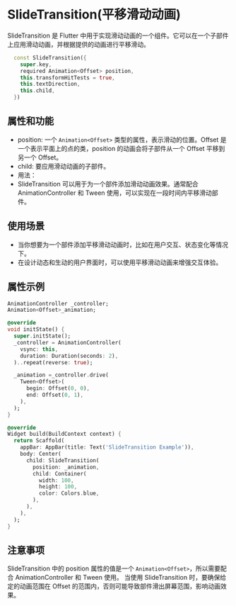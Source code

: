 # SlideTransition(平移滑动动画)

SlideTransition 是 Flutter 中用于实现滑动动画的一个组件。它可以在一个子部件上应用滑动动画，并根据提供的动画进行平移滑动。

```dart
  const SlideTransition({
    super.key,
    required Animation<Offset> position,
    this.transformHitTests = true,
    this.textDirection,
    this.child,
  })
```

## 属性和功能

- position: 一个 `Animation<Offset>` 类型的属性，表示滑动的位置。Offset 是一个表示平面上的点的类，position 的动画会将子部件从一个 Offset 平移到另一个 Offset。
- child: 要应用滑动动画的子部件。
- 用法：
- SlideTransition 可以用于为一个部件添加滑动动画效果。通常配合 AnimationController 和 Tween 使用，可以实现在一段时间内平移滑动部件。

## 使用场景

- 当你想要为一个部件添加平移滑动动画时，比如在用户交互、状态变化等情况下。
- 在设计动态和生动的用户界面时，可以使用平移滑动动画来增强交互体验。

## 属性示例

```dart
AnimationController _controller;
Animation<Offset>_animation;

@override
void initState() {
  super.initState();
  _controller = AnimationController(
    vsync: this,
    duration: Duration(seconds: 2),
  )..repeat(reverse: true);

  _animation =_controller.drive(
    Tween<Offset>(
      begin: Offset(0, 0),
      end: Offset(0, 1),
    ),
  );
}

@override
Widget build(BuildContext context) {
  return Scaffold(
    appBar: AppBar(title: Text('SlideTransition Example')),
    body: Center(
      child: SlideTransition(
        position: _animation,
        child: Container(
          width: 100,
          height: 100,
          color: Colors.blue,
        ),
      ),
    ),
  );
}
```

## 注意事项

SlideTransition 中的 position 属性的值是一个 `Animation<Offset>`，所以需要配合 AnimationController 和 Tween 使用。
当使用 SlideTransition 时，要确保给定的动画范围在 Offset 的范围内，否则可能导致部件滑出屏幕范围，影响动画效果。
